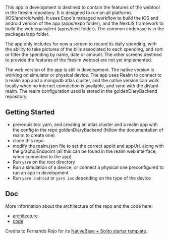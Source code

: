 This app in development is destined to contain the features of the webtool in the firesim repository.
It is designed to run on all platforms (iOS/android/web).
It uses Expo's managed workflow to build the iOS and android version of the app (apps/expo folder), and the NextJS framework to build the web equivalent (apps/next folder). The common codebase is in the packages/app folder.

The app only includes for now a screen to record its daily spending, with the ability to take pictures of the bills associated to each spending, and sort or filter the spending by name, date or amount. The other screens destined to provide the features of the firesim webtool are not yet implemented.

The web version of the app is still in development. The native version is working on simulator or physical device.
The app uses Realm to connect to a realm app and a mongodb atlas cluster, and the native version can work locally when no internet connection is available, and sync with the distant realm. The realm configuration used is stored in the goldenDiaryBackend repository.

## Getting Started

- prerequisites: yarn, and creating an atlas cluster and a realm app with the config in the repo goldenDiaryBackend (follow the documentation of realm to create one)
- clone this repo
- modify the realm.json file to set the correct appId and appUrl, along with the graphqlEndpoint (all this can be found in the realm web interface, when connected to the app)
- Run `yarn` on the root directory
- Run a simulation of a device, or connect a physical one preconfigured to run an app in development
- Run `yarn android` or `yarn ios` depending on the type of the device

## Doc

More information about the architecture of the repo and the code here:
- [architecture](./architecture.md)
- [code](./skeleton.md)

Credits to Fernando Rojo for its [NativeBase + Solito starter template](https://github.com/GeekyAnts/nativebase-templates/tree/master/solito-universal-app-template-nativebase).
